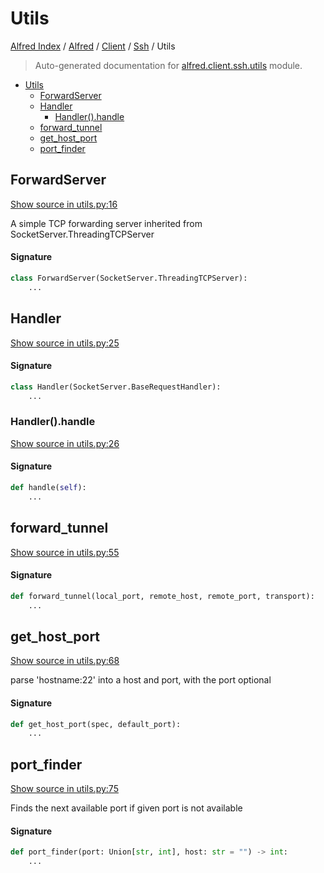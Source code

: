 # Utils

[Alfred Index](../../../README.md#alfred-index) /
[Alfred](../../index.md#alfred) /
[Client](../index.md#client) /
[Ssh](./index.md#ssh) /
Utils

> Auto-generated documentation for [alfred.client.ssh.utils](../../../../alfred/client/ssh/utils.py) module.

- [Utils](#utils)
  - [ForwardServer](#forwardserver)
  - [Handler](#handler)
    - [Handler().handle](#handler()handle)
  - [forward_tunnel](#forward_tunnel)
  - [get_host_port](#get_host_port)
  - [port_finder](#port_finder)

## ForwardServer

[Show source in utils.py:16](../../../../alfred/client/ssh/utils.py#L16)

A simple TCP forwarding server inherited from SocketServer.ThreadingTCPServer

#### Signature

```python
class ForwardServer(SocketServer.ThreadingTCPServer):
    ...
```



## Handler

[Show source in utils.py:25](../../../../alfred/client/ssh/utils.py#L25)

#### Signature

```python
class Handler(SocketServer.BaseRequestHandler):
    ...
```

### Handler().handle

[Show source in utils.py:26](../../../../alfred/client/ssh/utils.py#L26)

#### Signature

```python
def handle(self):
    ...
```



## forward_tunnel

[Show source in utils.py:55](../../../../alfred/client/ssh/utils.py#L55)

#### Signature

```python
def forward_tunnel(local_port, remote_host, remote_port, transport):
    ...
```



## get_host_port

[Show source in utils.py:68](../../../../alfred/client/ssh/utils.py#L68)

parse 'hostname:22' into a host and port, with the port optional

#### Signature

```python
def get_host_port(spec, default_port):
    ...
```



## port_finder

[Show source in utils.py:75](../../../../alfred/client/ssh/utils.py#L75)

Finds the next available port if given port is not available

#### Signature

```python
def port_finder(port: Union[str, int], host: str = "") -> int:
    ...
```



